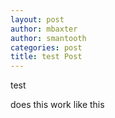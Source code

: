 ```yaml
---
layout: post
author: mbaxter
author: smantooth
categories: post
title: test Post
---
```


test

does this work like this
